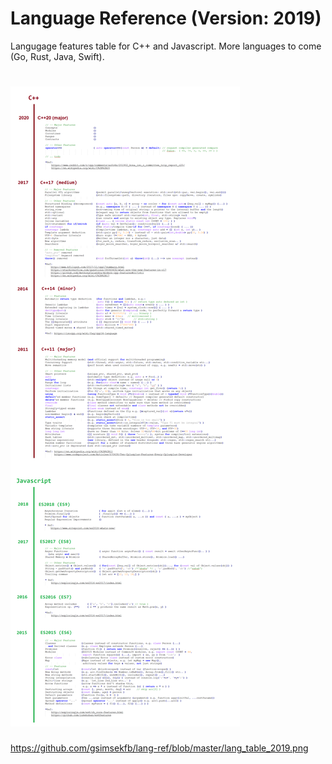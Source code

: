 
# Language Reference (Version: 2019)

Langugage features table for C++ and Javascript. More languages to come (Go, Rust, Java, Swift). 

<h1>
  <img src="lang_table_2019_vertical.png" width="">  
</h1>

https://github.com/gsimsekfb/lang-ref/blob/master/lang_table_2019.png

